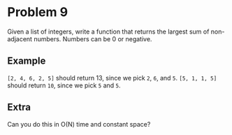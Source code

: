 # Problem 9

Given a list of integers, write a function that returns the largest sum of non-adjacent numbers. Numbers can be 0 or negative.

## Example

`[2, 4, 6, 2, 5]` should return 13, since we pick `2`, `6`, and `5`. `[5, 1, 1, 5]` should return `10`, since we pick `5` and `5`.

## Extra

Can you do this in O(N) time and constant space?
